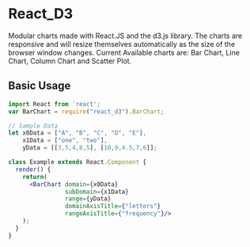 # React_D3

Modular charts made with React.JS and the d3.js library. The charts are responsive and will resize themselves automatically as the size of the browser window changes.
Current Available charts are: Bar Chart, Line Chart, Column Chart and Scatter Plot.

## Basic Usage
``` jsx
import React from 'react';
var BarChart = require("react_d3").BarChart;

// Sample Data
let x0Data = ["A", "B", "C", "D", "E"],
    x1Data = ["one", "two"],
    yData = [[3,5,4,8,5], [10,9,4.5,7,6]];

class Example extends React.Component {
  render() {
    return(
      <BarChart domain={x0Data}
                subDomain={x1Data}
                range={yData}
                domainAxisTitle={"letters"}
                rangeAxisTitle={"frequency"}/>
    );
  }
}
```

